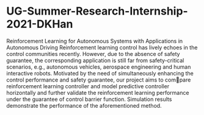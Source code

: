 # UG-Summer-Research-Internship-2021-DKHan
Reinforcement Learning for Autonomous Systems with Applications in Autonomous Driving
Reinforcement learning control has lively echoes in the control communities recently.
However, due to the absence of safety guarantee, the corresponding application is still far from safety-critical scenarios, e.g., autonomous vehicles, aerospace engineering and human interactive robots. 
Motivated by the need of simultaneously enhancing the control performance and safety guarantee, our project aims to compare reinforcement learning controller and model predictive controller horizontally and further validate the reinforcement learning performance under the guarantee
of control barrier function.
Simulation results demonstrate the performance of the aforementioned method.
